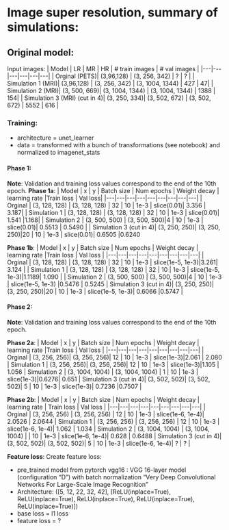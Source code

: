 # Image super resolution, summary of simulations:

## Original model:
Input images:
| Model  |  LR |  MR |  HR | # train images | # val images |
|---|---|---|---|---|---|
| Orginal  (PETS)|   (3,96,128) |   (3, 256, 342) |   ? |  ? |
| Simulation 1  (MRI)| (3,96,128) |   (3, 256, 342) | (3, 1004, 1344) |   427 | 47| 
| Simulation 2 (MRI)| (3, 500, 669)|  (3, 1004, 1344)  | (3, 1004, 1344)  |  1388 | 154|
| Simulation 3 (MRI) (cut in 4)| (3, 250, 334)| (3, 502, 672)  |  (3, 502, 672)  |  5552 | 616 |

### Training: 
- architecture = unet_learner
- data = transformed with a bunch of transformations (see notebook) and normalized to imagenet_stats 

#### Phase 1:
**Note**: Validation and training loss values correspond to the end of the 10th epoch. 
**Phase 1a**:
| Model  | x |  y  | Batch size | Num epochs | Weight decay | learning rate |Train loss |  Val loss|
|---|---|---|---|---|---|---|---|---|
| Orginal  | (3, 128, 128) |  (3, 128, 128) | 32 | 10 | 1e-3 | slice(0.01)| 3.356 |	3.187| 
| Simulation 1  | (3, 128, 128) |  (3, 128, 128) | 32 | 10 | 1e-3 | slice(0.01)| 1.541 |1.168| 
| Simulation 2 |  (3, 500, 500) |   (3, 500, 500)|4 | 10 | 1e-3 | slice(0.01)| 0.5513 |	0.5490 |
| Simulation 3 (cut in 4)|  (3, 250, 250)|  (3, 250, 250)|20 | 10 | 1e-3 | slice(0.01)| 0.6505 |0.6240 


**Phase 1b**: 
| Model  |   x |  y  | Batch size | Num epochs | Weight decay | learning rate |Train loss |  Val loss |
|---|---|---|---|---|---|---|---|---|
| Orginal  |   (3, 128, 128) |  (3, 128, 128) | 32 | 10 | 1e-3 | slice(1e-5, 1e-3)|3.261|	3.124 |
| Simulation 1  |   (3, 128, 128) |  (3, 128, 128) | 32 | 10 | 1e-3 | slice(1e-5, 1e-3)|1.1189|	1.090 |
| Simulation 2 | (3, 500, 500) |   (3, 500, 500)|4 | 10 | 1e-3 | slice(1e-5, 1e-3) |0.5476 |	0.5245
| Simulation 3 (cut in 4)|  (3, 250, 250)|  (3, 250, 250)|20 | 10 | 1e-3 | slice(1e-5, 1e-3)| 0.6066 |0.5747 |

#### Phase 2:
**Note**: Validation and training loss values correspond to the end of the 10th epoch. 

**Phase 2a**: 
| Model  |   x |  y  | Batch size | Num epochs | Weight decay | learning rate |Train loss |  Val loss |
|---|---|---|---|---|---|---|---|---|
| Orginal  |    (3, 256, 256)|  (3, 256, 256)| 12 | 10 | 1e-3 | slice(1e-3)|2.061 |	2.080
| Simulation 1  |    (3, 256, 256)|  (3, 256, 256)| 12 | 10 | 1e-3 | slice(1e-3)|1.105 |	1.056
| Simulation 2 |  (3, 1004, 1004) |  (3, 1004, 1004) | 1 | 10 | 1e-3 | slice(1e-3)|0.6276|	0.651
| Simulation 3 (cut in 4)|  (3, 502, 502)|  (3, 502, 502)| 5 | 10 | 1e-3 | slice(1e-3)| 0.7236 |0.7507 |


**Phase 2b**: 
| Model  |   x |  y  | Batch size | Num epochs | Weight decay | learning rate | Train loss |  Val loss |
|---|---|---|---|---|---|---|---|---|
| Orginal  | (3, 256, 256) |  (3, 256, 256) | 12 | 10 | 1e-3 | slice(1e-6, 1e-4)| 2.0526 |	2.0644
| Simulation 1  | (3, 256, 256) |  (3, 256, 256) | 12 | 10 | 1e-3 | slice(1e-6, 1e-4)| 1.062 |	1.034
| Simulation 2 | (3, 1004, 1004) |  (3, 1004, 1004) |  | 10 | 1e-3 | slice(1e-6, 1e-4)| 0.628 |	0.6488
| Simulation 3 (cut in 4)|  (3, 502, 502)|  (3, 502, 502)| 5 | 10 | 1e-3 | slice(1e-6, 1e-4)| ? |	? |

**Feature loss**: 
Create feature loss: 
- pre_trained model from pytorch vgg16 : VGG 16-layer model (configuration “D”) with batch normalization “Very Deep Convolutional Networks For Large-Scale Image Recognition”
- Architecture: ([5, 12, 22, 32, 42],
 [ReLU(inplace=True),
	ReLU(inplace=True),
	ReLU(inplace=True),
	ReLU(inplace=True),
	ReLU(inplace=True)])
- base loss = l1 loss
- feature loss = ? 




